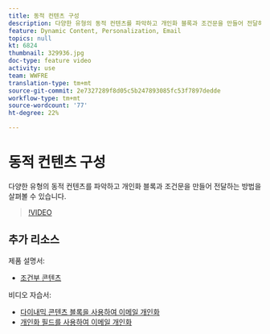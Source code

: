 ```yaml
---
title: 동적 컨텐츠 구성
description: 다양한 유형의 동적 컨텐츠를 파악하고 개인화 블록과 조건문을 만들어 전달하는 방법을 살펴볼 수 있습니다.
feature: Dynamic Content, Personalization, Email
topics: null
kt: 6824
thumbnail: 329936.jpg
doc-type: feature video
activity: use
team: WWFRE
translation-type: tm+mt
source-git-commit: 2e7327289f8d05c5b247893085fc53f7897dedde
workflow-type: tm+mt
source-wordcount: '77'
ht-degree: 22%

---
```



# 동적 컨텐츠 구성

다양한 유형의 동적 컨텐츠를 파악하고 개인화 블록과 조건문을 만들어 전달하는 방법을 살펴볼 수 있습니다.

>[!VIDEO](https://video.tv.adobe.com/v/329936?quality=12)

## 추가 리소스

제품 설명서:

* [조건부 콘텐츠](https://docs.adobe.com/content/help/en/campaign-classic/using/sending-messages/personalizing-deliveries/conditional-content.html)

비디오 자습서:

* [다이내믹 콘텐츠 블록을 사용하여 이메일 개인화](/help/sending-messages/email-channel/personalization-with-dynamic-content-blocks.md)
* [개인화 필드를 사용하여 이메일 개인화](/help/sending-messages/email-channel/personalizing-emails-using-personalization-fields.md)
